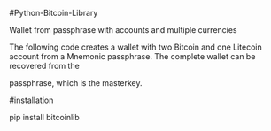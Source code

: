 
#Python-Bitcoin-Library

Wallet from passphrase with accounts and multiple currencies

The following code creates a wallet with two Bitcoin and one Litecoin account from a Mnemonic passphrase. The complete wallet can be recovered from the 

passphrase, which is the masterkey.



#installation

pip install bitcoinlib
